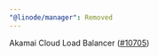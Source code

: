 ```yaml
---
"@linode/manager": Removed
---
```


Akamai Cloud Load Balancer ([#10705](https://github.com/linode/manager/pull/10705))
